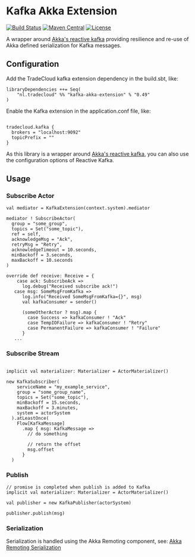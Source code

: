 # Kafka Akka Extension
[![Build Status](https://travis-ci.org/tradecloud/kafka-akka-extension.svg?branch=master)](https://travis-ci.org/tradecloud/kafka-akka-extension) [![Maven Central](https://maven-badges.herokuapp.com/maven-central/nl.tradecloud/kafka-akka-extension_2.12/badge.svg)](https://maven-badges.herokuapp.com/maven-central/nl.tradecloud/kafka-akka-extension_2.12) [![License](http://img.shields.io/:license-mit-blue.svg)](http://doge.mit-license.org)

A wrapper around [Akka's reactive kafka](https://github.com/akka/reactive-kafka) providing resilience and re-use of Akka defined serialization for Kafka messages.

## Configuration

Add the TradeCloud kafka extension dependency in the build.sbt, like:
```
libraryDependencies ++= Seq(
    "nl.tradecloud" %% "kafka-akka-extension" % "0.49"
)
```

Enable the Kafka extension in the application.conf file, like:
```

tradecloud.kafka {
  brokers = "localhost:9092"
  topicPrefix = ""
}
```

As this library is a wrapper around [Akka's reactive kafka](https://github.com/akka/reactive-kafka), you can also use the configuration options of Reactive Kafka.

## Usage

### Subscribe Actor
```
val mediator = KafkaExtension(context.system).mediator

mediator ! SubscribeActor(
  group = "some_group",
  topics = Set("some_topic"),
  ref = self,
  acknowledgeMsg = "Ack",
  retryMsg = "Retry",
  acknowledgeTimeout = 10.seconds,
  minBackoff = 3.seconds,
  maxBackoff = 10.seconds
)

override def receive: Receive = {
    case ack: SubscribeAck =>
      log.debug("Received subscribe ack!")
   case msg: SomeMsgFromKafka =>
      log.info("Received SomeMsgFromKafka={}", msg)
      val kafkaConsumer = sender()
      
      (someOtherActor ? msg).map {
        case Success => kafkaConsumer ! "Ack"
        case TempIOFailure => kafkaConsumer ! "Retry"
        case PermanentFailure => kafkaConsumer ! "Failure"
      }
   ...
```

### Subscribe Stream
```

implicit val materializer: Materializer = ActorMaterializer()

new KafkaSubscriber(
    serviceName = "my_example_service",
    group = "some_group_name",
    topics = Set("some_topic"),
    minBackoff = 15.seconds,
    maxBackoff = 3.minutes,
    system = actorSystem
  ).atLeastOnce(
    Flow[KafkaMessage]
      .map { msg: KafkaMessage =>
        // do something
        
        // return the offset
        msg.offset
      }
  )

```

### Publish
```
// promise is completed when publish is added to Kafka
implicit val materializer: Materializer = ActorMaterializer()

val publisher = new KafkaPublisher(actorSystem)

publisher.publish(msg)

```

### Serialization

Serialization is handled using the Akka Remoting component, see: 
[Akka Remoting Serialization](http://doc.akka.io/docs/akka/current/scala/remoting.html#Serialization)
